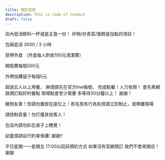 ```yaml
---
title: 關於店家
description: This is code of conduct
draft: false
---
```

店內低消飲料一杯或是主食一份！
炸物/炒青菜/蛋糕是加點的項目！

包廂低消 3000 / 3 小時

禁帶外食
（外食每人酌收100元清潔費）

開瓶費每瓶500元

外帶加購袋子每個5元

超過五人以上用餐，
麻煩請先在官方line帳號，
完成點餐！人力有限！
會先煮網路預訂點好的餐點
現場點會至少需要
多等待30分鐘以上！
謝謝！

寵物友善！但請勿置放在座位上！若毛孩有行為失控請立刻制止，或帶離現場

請控制音量！勿打擾其他客人！

在店內請勿趴在桌子上睡覺！

幼童煩請自行約束保護! 謝謝!!

平日星期一～星期五
17:00以前採預約方式
如果沒有官網預訂
我們不會來開店！謝謝